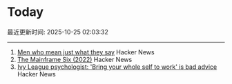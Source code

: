 # Today

最近更新时间: 2025-10-25 02:03:32

--- 
1. [Men who mean just what they say](https://journal.humancenteredtech.us/p/men-who-mean-just-what-they-say) Hacker News
2. [The Mainframe Six (2022)](https://arcanesciences.com/os2200/app1.html) Hacker News
3. [Ivy League psychologist: 'Bring your whole self to work' is bad advice](https://www.cnbc.com/2025/10/24/bring-your-whole-self-to-work-is-bad-advice-ivy-league-psychologist-saysheres-why.html) Hacker News
